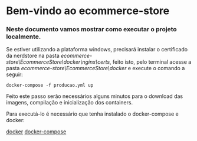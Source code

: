 # Bem-vindo ao ecommerce-store

### **Neste documento vamos mostrar como executar o projeto localmente.**

Se estiver utilizando a plataforma windows, precisará instalar o certificado da nerdstore na pasta *ecommerce-store\EcommerceStore\docker\nginx\certs*, feito isto, pelo terminal acesse a pasta *ecommerce-store\EcommerceStore\docker* e execute o comando a seguir:

    docker-compose -f producao.yml up

Feito este passo serão necessários alguns minutos para o download das imagens, compilação e inicialização dos containers.

Para executá-lo é necessário que tenha instalado o docker-compose e docker:

[docker](https://docs.docker.com/engine/install/centos/)
[docker-compose](https://docs.docker.com/compose/install/)
